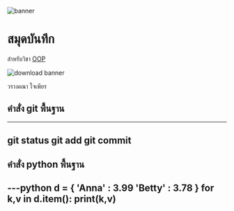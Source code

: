 ![banner](https://scontent.fnak4-2.fna.fbcdn.net/v/t39.30808-6/424650690_1601781520656078_5163276583517120242_n.jpg?_nc_cat=108&ccb=1-7&_nc_sid=dd5e9f&_nc_eui2=AeGkpjhB7LKJckKKkPSc9WOctVBzduRGpu-1UHN25Eam77bpm1mv21zCPJfIvmuASrYNrSCFwDoKkCOR9KEFPoIZ&_nc_ohc=8X-8O3TYfpAAX9289PS&_nc_ht=scontent.fnak4-2.fna&oh=00_AfApLGt-4baYKtbGgKV0_aBk6Jjrl-VwALBlF_cpNLOSEA&oe=65D4E634)

# สมุดบันทึก

สำหรับวิชา [OOP](https://ibounet.github.io)

![download banner](https://scontent.fnak4-1.fna.fbcdn.net/v/t39.30808-6/419721720_1593384984829065_3859595023019112709_n.jpg?stp=cp6_dst-jpg&_nc_cat=103&ccb=1-7&_nc_sid=dd5e9f&_nc_eui2=AeFybgVTNnr1i3Mtss4-ojfYPQRsRHnRzhU9BGxEedHOFRx_qZJ-qyvHyMX_152go7iUXjY8VyXMOF0l_l39Kruo&_nc_ohc=qUfcq_6URukAX_fISqN&_nc_ht=scontent.fnak4-1.fna&oh=00_AfBsw-6rPO-Sz8frChFrr1wDNE24kJEmiVrUyumm6AQUIw&oe=65D34C20)

วรางคณา ใจเพียร

## คำสั่ง git พื้นฐาน
---

git status
git add
git commit 
---

## คำสั่ง python พื้นฐาน
---python 
d = { 'Anna' : 3.99 'Betty' : 3.78 }
for k,v in d.item():
  print(k,v)
---

